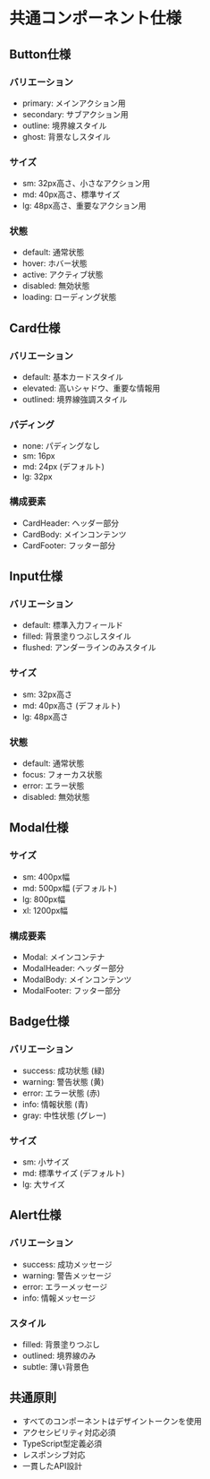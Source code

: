 # 共通コンポーネント仕様

## Button仕様
### バリエーション
- primary: メインアクション用
- secondary: サブアクション用  
- outline: 境界線スタイル
- ghost: 背景なしスタイル

### サイズ
- sm: 32px高さ、小さなアクション用
- md: 40px高さ、標準サイズ
- lg: 48px高さ、重要なアクション用

### 状態
- default: 通常状態
- hover: ホバー状態
- active: アクティブ状態
- disabled: 無効状態
- loading: ローディング状態

## Card仕様
### バリエーション
- default: 基本カードスタイル
- elevated: 高いシャドウ、重要な情報用
- outlined: 境界線強調スタイル

### パディング
- none: パディングなし
- sm: 16px
- md: 24px (デフォルト)
- lg: 32px

### 構成要素
- CardHeader: ヘッダー部分
- CardBody: メインコンテンツ
- CardFooter: フッター部分

## Input仕様
### バリエーション
- default: 標準入力フィールド
- filled: 背景塗りつぶしスタイル
- flushed: アンダーラインのみスタイル

### サイズ
- sm: 32px高さ
- md: 40px高さ (デフォルト)
- lg: 48px高さ

### 状態
- default: 通常状態
- focus: フォーカス状態
- error: エラー状態
- disabled: 無効状態

## Modal仕様
### サイズ
- sm: 400px幅
- md: 500px幅 (デフォルト)
- lg: 800px幅
- xl: 1200px幅

### 構成要素
- Modal: メインコンテナ
- ModalHeader: ヘッダー部分
- ModalBody: メインコンテンツ
- ModalFooter: フッター部分

## Badge仕様
### バリエーション
- success: 成功状態 (緑)
- warning: 警告状態 (黄)
- error: エラー状態 (赤)
- info: 情報状態 (青)
- gray: 中性状態 (グレー)

### サイズ
- sm: 小サイズ
- md: 標準サイズ (デフォルト)
- lg: 大サイズ

## Alert仕様
### バリエーション
- success: 成功メッセージ
- warning: 警告メッセージ
- error: エラーメッセージ
- info: 情報メッセージ

### スタイル
- filled: 背景塗りつぶし
- outlined: 境界線のみ
- subtle: 薄い背景色

## 共通原則
- すべてのコンポーネントはデザイントークンを使用
- アクセシビリティ対応必須
- TypeScript型定義必須
- レスポンシブ対応
- 一貫したAPI設計